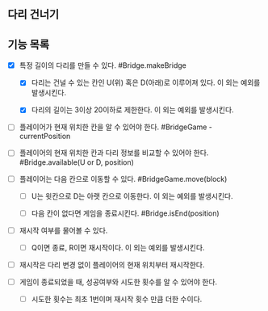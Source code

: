 다리 건너기
---

## 기능 목록

- [x] 특정 길이의 다리를 만들 수 있다. #Bridge.makeBridge
    - [x] 다리는 건널 수 있는 칸인 U(위) 혹은 D(아래)로 이루어져 있다. 이 외는 예외를 발생시킨다.
    - [x] 다리의 길이는 3이상 20이하로 제한한다. 이 외는 예외를 발생시킨다.


- [ ] 플레이어가 현재 위치한 칸을 알 수 있어야 한다. #BridgeGame - currentPosition
- [ ] 플레이어의 현재 위치한 칸과 다리 정보를 비교할 수 있어야 한다. #Bridge.available(U or D, position)
- [ ] 플레이어는 다음 칸으로 이동할 수 있다. #BridgeGame.move(block)
    - [ ] U는 윗칸으로 D는 아랫 칸으로 이동한다. 이 외는 예외를 발생시킨다.
    - [ ] 다음 칸이 없다면 게임을 종료시킨다. #Bridge.isEnd(position)


- [ ] 재시작 여부를 물어볼 수 있다.
    - [ ] Q이면 종료, R이면 재시작이다. 이 외는 예외를 발생시킨다.
- [ ] 재시작은 다리 변경 없이 플레이어의 현재 위치부터 재시작한다.


- [ ] 게임이 종료되었을 때, 성공여부와 시도한 횟수를 알 수 있어야 한다.
    - [ ] 시도한 횟수는 최초 1번이며 재시작 횟수 만큼 더한 수이다.